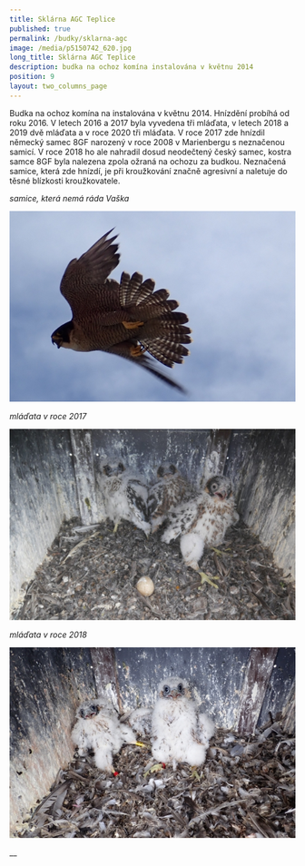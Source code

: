```yaml
---
title: Sklárna AGC Teplice
published: true
permalink: /budky/sklarna-agc
image: /media/p5150742_620.jpg
long_title: Sklárna AGC Teplice
description: budka na ochoz komína instalována v květnu 2014
position: 9
layout: two_columns_page
---
```

Budka na ochoz komína na instalována v květnu 2014. Hnízdění probíhá od roku 2016. V letech 2016 a 2017 byla vyvedena tři mláďata, v letech 2018 a 2019 dvě mláďata a v roce 2020 tři mláďata. V roce 2017 zde hnízdil německý samec 8GF narozený v roce 2008 v Marienbergu s neznačenou samicí. V roce 2018 ho ale nahradil dosud neodečtený český samec, kostra samce 8GF byla nalezena zpola ožraná na ochozu za budkou. Neznačená samice, která zde hnízdí, je při kroužkování značně agresivní a naletuje do těsné blízkosti kroužkovatele.



_samice, která nemá ráda Vaška_

![](/media/p5150731_620.jpg)

_mláďata v roce 2017_

![](/media/p1110537_620.jpg)

_mláďata v roce 2018_

![](/media/p5150751-620.jpg)

__
